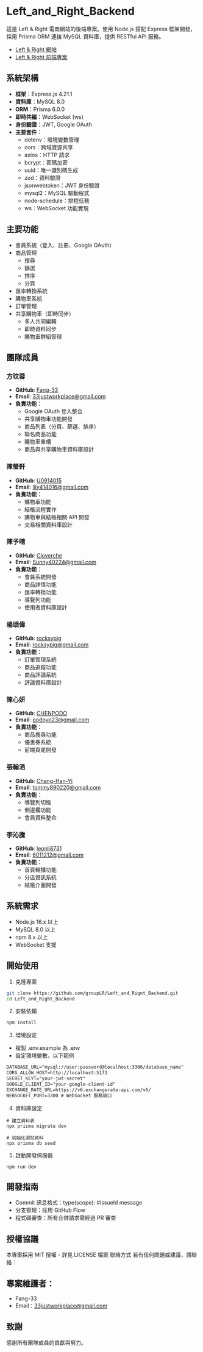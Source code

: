 # Left_and_Right_Backend

這是 Left & Right 電商網站的後端專案。使用 Node.js 搭配 Express 框架開發，採用 Prisma ORM 連接 MySQL 資料庫，提供 RESTful API 服務。

- [Left & Right 網站](https://left-and-right-accessory.up.railway.app/)
- [Left & Right 前端專案](https://github.com/groupLR/Left_and_Right.git)

## 系統架構

- **框架**：Express.js 4.21.1
- **資料庫**：MySQL 8.0
- **ORM**：Prisma 6.0.0
- **即時共編**：WebSocket (ws)
- **身份驗證**：JWT, Google OAuth
- **主要套件**：
  - dotenv：環境變數管理
  - cors：跨域資源共享
  - axios：HTTP 請求
  - bcrypt：密碼加密
  - uuid：唯一識別碼生成
  - zod：資料驗證
  - jsonwebtoken：JWT 身份驗證
  - mysql2：MySQL 驅動程式
  - node-schedule：排程任務
  - ws：WebSocket 功能實現

## 主要功能

- 會員系統（登入、註冊、Google OAuth）
- 商品管理
  - 搜尋
  - 篩選
  - 排序
  - 分頁
- 匯率轉換系統
- 購物車系統
- 訂單管理
- 共享購物車（即時同步）
  - 多人共同編輯
  - 即時資料同步
  - 購物車群組管理

## 團隊成員

### 方玟蓉

- **GitHub**: [Fang-33](https://github.com/Fang-33)
- **Email**: 33justworkplace@gmail.com
- **負責功能**：
  - Google OAuth 登入整合
  - 共享購物車功能開發
  - 商品列表（分頁、篩選、排序）
  - 聯名商品功能
  - 購物車重構
  - 商品與共享購物車資料庫設計

### 陳瑩軒

- **GitHub**: [U0914015](https://github.com/U0914015)
- **Email**: lily414016@gmail.com
- **負責功能**：
  - 購物車功能
  - 結帳流程實作
  - 購物車與結帳相關 API 開發
  - 交易相關資料庫設計

### 陳予晴

- **GitHub**: [Cloverche](https://github.com/Cloverche)
- **Email**: Sunny40224@gmail.com
- **負責功能**：
  - 會員系統開發
  - 商品詳情功能
  - 匯率轉換功能
  - 導覽列功能
  - 使用者資料庫設計

### 楊頌偉

- **GitHub**: [rocksypig](https://github.com/rocksypig)
- **Email**: rocksypig@gmail.com
- **負責功能**：
  - 訂單管理系統
  - 商品追蹤功能
  - 商品評論系統
  - 評論資料庫設計

### 陳心妍

- **GitHub**: [CHENPODO](https://github.com/CHENPODO)
- **Email**: podoyo23@gmail.com
- **負責功能**：
  - 商品搜尋功能
  - 優惠券系統
  - 前端頁尾開發

### 張翰浥

- **GitHub**: [Chang-Han-Yi](https://github.com/Chang-Han-Yi)
- **Email**: tommy890220@gmail.com
- **負責功能**：
  - 導覽列切版
  - 側邊欄功能
  - 會員資料整合

### 李沁騰

- **GitHub**: [leonli8731](https://github.com/leonli8731)
- **Email**: 6011212@gmail.com
- **負責功能**：
  - 首頁輪播功能
  - 分店資訊系統
  - 結帳介面開發

## 系統需求

- Node.js 16.x 以上
- MySQL 8.0 以上
- npm 8.x 以上
- WebSocket 支援

## 開始使用

1. 克隆專案

```bash
git clone https://github.com/groupLR/Left_and_Rignt_Backend.git
cd Left_and_Right_Backend
```

2. 安裝依賴

```bash
npm install
```

3. 環境設定

- 複製 .env.example 為 .env
- 設定環境變數，以下範例

```markdown
DATABASE_URL="mysql://user:password@localhost:3306/database_name"
CORS_ALLOW_HOST=http://localhost:5173
SECRET_KEYT="your-jwt-secret"
GOOGLE_CLIENT_ID="your-google-client-id"
EXCHANGE_RATE_URL=https://v6.exchangerate-api.com/v6/
WEBSOCKET_PORT=3300 # WebSocket 服務端口
```

4. 資料庫設定

```
# 建立資料表
npx prisma migrate dev

# 初始化測試資料
npx prisma db seed
```

5. 啟動開發伺服器

```
npm run dev
```

## 開發指南

- Commit 訊息格式：type(scope): #issueId message
- 分支管理：採用 GitHub Flow
- 程式碼審查：所有合併請求需經過 PR 審查

## 授權協議

本專案採用 MIT 授權 - 詳見 LICENSE 檔案
聯絡方式
若有任何問題或建議，請聯絡：

## 專案維護者：

- Fang-33
- Email：33justworkplace@gmail.com

## 致謝

感謝所有團隊成員的貢獻與努力。
